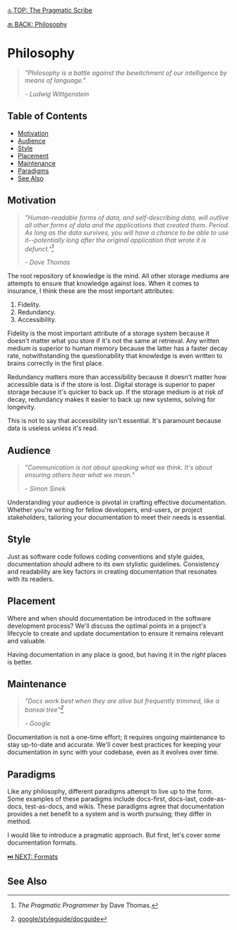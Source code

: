 [🔝 TOP: The Pragmatic Scribe](the-pragmatic-scribe/README.md)

[🔙 BACK: Philosophy](the-pragmatic-scribe/README.md#philosophy)

Philosophy
==================

> *"Philosophy is a battle against the bewitchment of our intelligence by means of language."*
> 
> *- Ludwig Wittgenstein*

Table of Contents
---------------------------

- [Motivation](#motivation)
- [Audience](#audience)
- [Style](#style)
- [Placement](#placement)
- [Maintenance](#maintenance)
- [Paradigms](#paradigms)
- [See Also](#see-also)

Motivation
----------------

> *"Human-readable forms of data, and self-describing data, will outlive all other forms of data and the applications that created them. Period. As long as the data survives, you will have a chance to be able to use it--potentially long after the original application that wrote it is defunct."[^1]*
> 
> *- Dave Thomas*

The root repository of knowledge is the mind. All other storage mediums are attempts to ensure that knowledge against loss. When it comes to insurance, I think these are the most important attributes:

1. Fidelity.
2. Redundancy.
3. Accessibility.

Fidelity is the most important attribute of a storage system because it doesn't matter what you store if it's not the same at retrieval. Any written medium is superior to human memory because the latter has a faster decay rate, notwithstanding the questionability that knowledge is even written to brains correctly in the first place.

Redundancy matters more than accessibility because it doesn't matter how accessible data is if the store is lost. Digital storage is superior to paper storage because it's quicker to back up. If the storage medium is at risk of decay, redundancy makes it easier to back up new systems, solving for longevity.

This is not to say that accessibility isn't essential. It's paramount because data is useless unless it's read.

Audience
-------------

> *"Communication is not about speaking what we think. It's about ensuring others hear what we mean."*
> 
> *- Simon Sinek*

Understanding your audience is pivotal in crafting effective documentation. Whether you're writing for fellow developers, end-users, or project stakeholders, tailoring your documentation to meet their needs is essential.

Style
--------

Just as software code follows coding conventions and style guides, documentation should adhere to its own stylistic guidelines. Consistency and readability are key factors in creating documentation that resonates with its readers.

Placement
--------------

Where and when should documentation be introduced in the software development process? We'll discuss the optimal points in a project's lifecycle to create and update documentation to ensure it remains relevant and valuable.

Having documentation in any place is good, but having it in the *right* places is better.

Maintenance
------------------

> *"Docs work best when they are alive but frequently trimmed, like a bonsai tree"[^2]*
> 
> *- Google*

Documentation is not a one-time effort; it requires ongoing maintenance to stay up-to-date and accurate. We'll cover best practices for keeping your documentation in sync with your codebase, even as it evolves over time.

Paradigms
---------------

Like any philosophy, different paradigms attempt to live up to the form. Some examples of these paradigms include docs-first, docs-last, code-as-docs, test-as-docs, and wikis. These paradigms agree that documentation provides a net benefit to a system and is worth pursuing; they differ in method.

I would like to introduce a pragmatic approach. But first, let's cover some documentation formats.

[⏭️ NEXT: Formats](the-pragmatic-scribe/README.md#formats)

See Also
-------------

[^1]: *The Pragmatic Programmer* by Dave Thomas.
[^2]: [google/styleguide/docguide](https://github.com/google/styleguide/tree/gh-pages/docguide)
